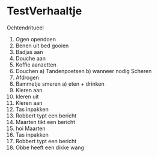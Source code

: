 # TestVerhaaltje
Ochtendritueel
1) Ogen opendoen
2) Benen uit bed gooien
3) Badjas aan
4) Douche aan
5) Koffie aanzetten
6) Douchen
  a) Tandenpoetsen
  b) wanneer nodig Scheren
7) Afdrogen
8) Bammetje smeren
  a) eten + drinken
9) Kleren aan
10) kleren uit
11) Kleren aan
12) Tas inpakken
13) Robbert typt een bericht
14) Maarten tikt een bericht
14) hoi Maarten
10) Tas inpakken
11) Robbert typt een bericht
12) Obbe heeft een dikke wang